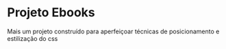 # Projeto Ebooks

Mais um projeto construído para aperfeiçoar técnicas de posicionamento e estilização do css
